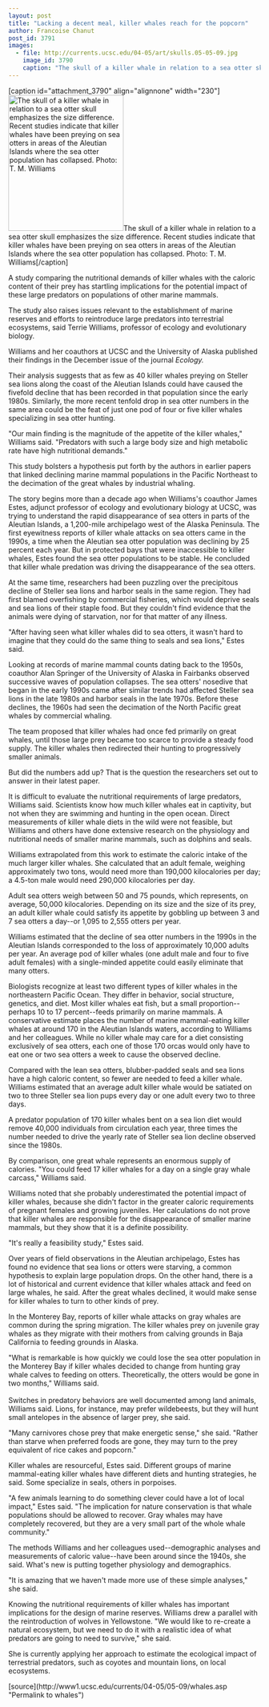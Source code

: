 ```yaml
---
layout: post
title: "Lacking a decent meal, killer whales reach for the popcorn"
author: Francoise Chanut
post_id: 3791
images:
  - file: http://currents.ucsc.edu/04-05/art/skulls.05-05-09.jpg
    image_id: 3790
    caption: "The skull of a killer whale in relation to a sea otter skull emphasizes the size difference. Recent studies indicate that killer whales have been preying on sea otters in areas of the Aleutian Islands where the sea otter population has collapsed. Photo: T. M. Williams"
---
```


[caption id="attachment_3790" align="alignnone" width="230"]<a href="http://localhost/mysite/wp-content/uploads/2005/05/skulls.05-05-09.jpg"><img class="size-full wp-image-3790" src="http://localhost/mysite/wp-content/uploads/2005/05/skulls.05-05-09.jpg" alt="The skull of a killer whale in relation to a sea otter skull emphasizes the size difference. Recent studies indicate that killer whales have been preying on sea otters in areas of the Aleutian Islands where the sea otter population has collapsed. Photo: T. M. Williams" width="230" height="271" /></a>The skull of a killer whale in relation to a sea otter skull emphasizes the size difference. Recent studies indicate that killer whales have been preying on sea otters in areas of the Aleutian Islands where the sea otter population has collapsed. Photo: T. M. Williams[/caption]
<a name="content" id="content"></a>
<p>
  A study comparing the nutritional demands of killer whales with the caloric content of their prey has startling implications for the potential impact of these large predators on populations of other marine mammals.
</p>
<p>
  The study also raises issues relevant to the establishment of marine reserves and efforts to reintroduce large predators into terrestrial ecosystems, said Terrie Williams, professor of ecology and evolutionary biology.<br>
</p>
<p>
  Williams and her coauthors at UCSC and the University of Alaska published their findings in the December issue of the journal <i>Ecology.</i>
</p>
<p>
  Their analysis suggests that as few as 40 killer whales preying on Steller sea lions along the coast of the Aleutian Islands could have caused the fivefold decline that has been recorded in that population since the early 1980s. Similarly, the more recent tenfold drop in sea otter numbers in the same area could be the feat of just one pod of four or five killer whales specializing in sea otter hunting.<br>
</p>
<p>
  "Our main finding is the magnitude of the appetite of the killer whales," Williams said. "Predators with such a large body size and high metabolic rate have high nutritional demands."<br>
</p>
<p>
  This study bolsters a hypothesis put forth by the authors in earlier papers that linked declining marine mammal populations in the Pacific Northeast to the decimation of the great whales by industrial whaling.<br>
</p>
<p>
  The story begins more than a decade ago when Williams's coauthor James Estes, adjunct professor of ecology and evolutionary biology at UCSC, was trying to understand the rapid disappearance of sea otters in parts of the Aleutian Islands, a 1,200-mile archipelago west of the Alaska Peninsula. The first eyewitness reports of killer whale attacks on sea otters came in the 1990s, a time when the Aleutian sea otter population was declining by 25 percent each year. But in protected bays that were inaccessible to killer whales, Estes found the sea otter populations to be stable. He concluded that killer whale predation was driving the disappearance of the sea otters.<br>
</p>
<p>
  At the same time, researchers had been puzzling over the precipitous decline of Steller sea lions and harbor seals in the same region. They had first blamed overfishing by commercial fisheries, which would deprive seals and sea lions of their staple food. But they couldn't find evidence that the animals were dying of starvation, nor for that matter of any illness.<br>
</p>
<p>
  "After having seen what killer whales did to sea otters, it wasn't hard to imagine that they could do the same thing to seals and sea lions," Estes said.<br>
</p>
<p>
  Looking at records of marine mammal counts dating back to the 1950s, coauthor Alan Springer of the University of Alaska in Fairbanks observed successive waves of population collapses. The sea otters' nosedive that began in the early 1990s came after similar trends had affected Steller sea lions in the late 1980s and harbor seals in the late 1970s. Before these declines, the 1960s had seen the decimation of the North Pacific great whales by commercial whaling.<br>
</p>
<p>
  The team proposed that killer whales had once fed primarily on great whales, until those large prey became too scarce to provide a steady food supply. The killer whales then redirected their hunting to progressively smaller animals.<br>
</p>
<p>
  But did the numbers add up? That is the question the researchers set out to answer in their latest paper.<br>
</p>
<p>
  It is difficult to evaluate the nutritional requirements of large predators, Williams said. Scientists know how much killer whales eat in captivity, but not when they are swimming and hunting in the open ocean. Direct measurements of killer whale diets in the wild were not feasible, but Williams and others have done extensive research on the physiology and nutritional needs of smaller marine mammals, such as dolphins and seals.
</p>
<p>
  Williams extrapolated from this work to estimate the caloric intake of the much larger killer whales. She calculated that an adult female, weighing approximately two tons, would need more than 190,000 kilocalories per day; a 4.5-ton male would need 290,000 kilocalories per day.<br>
</p>
<p>
  Adult sea otters weigh between 50 and 75 pounds, which represents, on average, 50,000 kilocalories. Depending on its size and the size of its prey, an adult killer whale could satisfy its appetite by gobbling up between 3 and 7 sea otters a day--or 1,095 to 2,555 otters per year.
</p>
<p>
  Williams estimated that the decline of sea otter numbers in the 1990s in the Aleutian Islands corresponded to the loss of approximately 10,000 adults per year. An average pod of killer whales (one adult male and four to five adult females) with a single-minded appetite could easily eliminate that many otters.<br>
</p>
<p>
  Biologists recognize at least two different types of killer whales in the northeastern Pacific Ocean. They differ in behavior, social structure, genetics, and diet. Most killer whales eat fish, but a small proportion--perhaps 10 to 17 percent--feeds primarily on marine mammals. A conservative estimate places the number of marine mammal-eating killer whales at around 170 in the Aleutian Islands waters, according to Williams and her colleagues. While no killer whale may care for a diet consisting exclusively of sea otters, each one of those 170 orcas would only have to eat one or two sea otters a week to cause the observed decline.<br>
</p>
<p>
  Compared with the lean sea otters, blubber-padded seals and sea lions have a high caloric content, so fewer are needed to feed a killer whale. Williams estimated that an average adult killer whale would be satiated on two to three Steller sea lion pups every day or one adult every two to three days.
</p>
<p>
  A predator population of 170 killer whales bent on a sea lion diet would remove 40,000 individuals from circulation each year, three times the number needed to drive the yearly rate of Steller sea lion decline observed since the 1980s.<br>
</p>
<p>
  By comparison, one great whale represents an enormous supply of calories. "You could feed 17 killer whales for a day on a single gray whale carcass," Williams said.<br>
</p>
<p>
  Williams noted that she probably underestimated the potential impact of killer whales, because she didn't factor in the greater caloric requirements of pregnant females and growing juveniles. Her calculations do not prove that killer whales are responsible for the disappearance of smaller marine mammals, but they show that it is a definite possibility.<br>
</p>
<p>
  "It's really a feasibility study," Estes said.<br>
</p>
<p>
  Over years of field observations in the Aleutian archipelago, Estes has found no evidence that sea lions or otters were starving, a common hypothesis to explain large population drops. On the other hand, there is a lot of historical and current evidence that killer whales attack and feed on large whales, he said. After the great whales declined, it would make sense for killer whales to turn to other kinds of prey.<br>
</p>
<p>
  In the Monterey Bay, reports of killer whale attacks on gray whales are common during the spring migration. The killer whales prey on juvenile gray whales as they migrate with their mothers from calving grounds in Baja California to feeding grounds in Alaska.<br>
</p>
<p>
  "What is remarkable is how quickly we could lose the sea otter population in the Monterey Bay if killer whales decided to change from hunting gray whale calves to feeding on otters. Theoretically, the otters would be gone in two months," Williams said.<br>
  <br>
  Switches in predatory behaviors are well documented among land animals, Williams said. Lions, for instance, may prefer wildebeests, but they will hunt small antelopes in the absence of larger prey, she said.<br>
</p>
<p>
  "Many carnivores chose prey that make energetic sense," she said. "Rather than starve when preferred foods are gone, they may turn to the prey equivalent of rice cakes and popcorn."<br>
</p>
<p>
  Killer whales are resourceful, Estes said. Different groups of marine mammal-eating killer whales have different diets and hunting strategies, he said. Some specialize in seals, others in porpoises.<br>
</p>
<p>
  "A few animals learning to do something clever could have a lot of local impact," Estes said. "The implication for nature conservation is that whale populations should be allowed to recover. Gray whales may have completely recovered, but they are a very small part of the whole whale community."<br>
</p>
<p>
  The methods Williams and her colleagues used--demographic analyses and measurements of caloric value--have been around since the 1940s, she said. What's new is putting together physiology and demographics.<br>
</p>
<p>
  "It is amazing that we haven't made more use of these simple analyses," she said.<br>
</p>
<p>
  Knowing the nutritional requirements of killer whales has important implications for the design of marine reserves. Williams drew a parallel with the reintroduction of wolves in Yellowstone. "We would like to re-create a natural ecosystem, but we need to do it with a realistic idea of what predators are going to need to survive," she said.<br>
</p>
<p>
  She is currently applying her approach to estimate the ecological impact of terrestrial predators, such as coyotes and mountain lions, on local ecosystems.<br>
</p>
[source](http://www1.ucsc.edu/currents/04-05/05-09/whales.asp "Permalink to whales")
